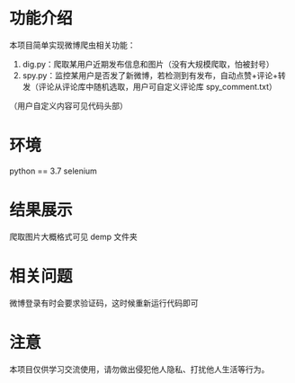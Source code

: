 # 功能介绍
本项目简单实现微博爬虫相关功能：
1. dig.py：爬取某用户近期发布信息和图片（没有大规模爬取，怕被封号）
2. spy.py：监控某用户是否发了新微博，若检测到有发布，自动点赞+评论+转发（评论从评论库中随机选取，用户可自定义评论库 spy_comment.txt）

（用户自定义内容可见代码头部）

# 环境
python == 3.7
selenium

# 结果展示
爬取图片大概格式可见 demp 文件夹

# 相关问题
微博登录有时会要求验证码，这时候重新运行代码即可

# 注意
本项目仅供学习交流使用，请勿做出侵犯他人隐私、打扰他人生活等行为。